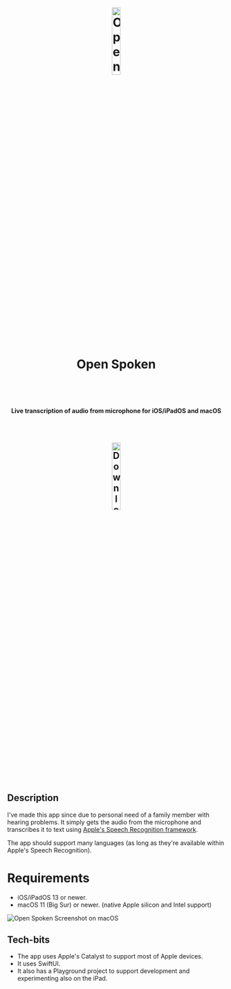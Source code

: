 <h1 align="center">
    <img src="https://raw.githubusercontent.com/talaviram/OpenSpoken/main/Media/OpenSpoken_Icon_1024x1024.png" alt="OpenSpoken Logo" width="20%"/>
    <br>
    <p>Open Spoken</p>
    <br>
</h1>

<h4 align="center">Live transcription of audio from microphone for iOS/iPadOS and macOS</h4>
<br>

<h2 align="center">
<a href="https://apple.co/3HcJ4Cg"><img src="https://raw.githubusercontent.com/talaviram/OpenSpoken/main/Media/Download_on_the_App_Store_Badge_US-UK_RGB_blk_092917.svg" alt="Download on the App Store" width="20%"></img></a>
</h2>

## Description

I've made this app since due to personal need of a family member with hearing problems.
It simply gets the audio from the microphone and transcribes it to text using [Apple's Speech Recognition framework](https://developer.apple.com/documentation/speech/sfspeechrecognizer).

The app should support many languages (as long as they're available within Apple's Speech Recognition).

# Requirements

- iOS/iPadOS 13 or newer.
- macOS 11 (Big Sur) or newer. (native Apple silicon and Intel support)

<img src="https://raw.githubusercontent.com/talaviram/OpenSpoken/main/Media/screenshot_macOS.jpg" alt="Open Spoken Screenshot on macOS" />

## Tech-bits

- The app uses Apple's Catalyst to support most of Apple devices.
- It uses SwiftUI.
- It also has a Playground project to support development and experimenting also on the iPad.
